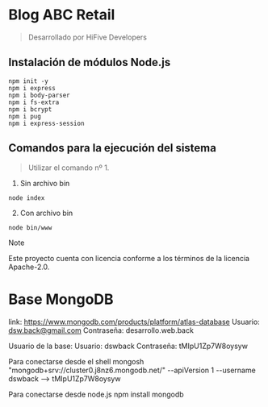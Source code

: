 # Blog ABC Retail 
> Desarrollado por HiFive Developers 

## Instalación de módulos Node.js 

````` 
npm init -y
npm i express
npm i body-parser
npm i fs-extra
npm i bcrypt
npm i pug
npm i express-session
````` 

## Comandos para la ejecución del sistema 
> Utilizar el comando nº 1. 

1. Sin archivo bin 

````` 
node index
````` 

2. Con archivo bin 

````` 
node bin/www
````` 

> [!NOTE] 
> Este proyecto cuenta con licencia conforme a los términos de la licencia Apache-2.0. 

# Base MongoDB

link: https://www.mongodb.com/products/platform/atlas-database
Usuario: dsw.back@gmail.com
Contraseña: desarrollo.web.back

Usuario de la base:
Usuario: dswback
Contraseña: tMIpU1Zp7W8oysyw

Para conectarse desde el shell
mongosh "mongodb+srv://cluster0.j8nz6.mongodb.net/" --apiVersion 1 --username dswback
--> tMIpU1Zp7W8oysyw

Para conectarse desde node.js
npm install mongodb
